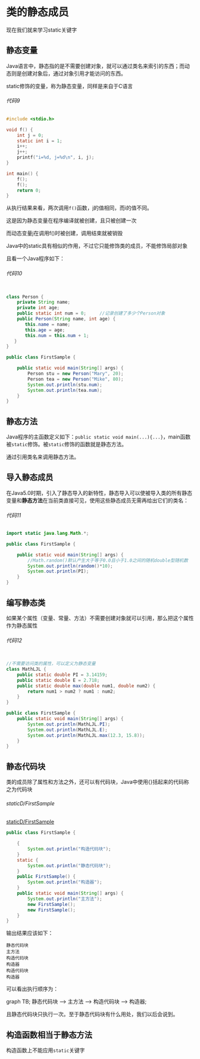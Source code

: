 
# 类的静态成员

现在我们就来学习static关键字

## 静态变量

Java语言中，静态指的是不需要创建对象，就可以通过类名来索引的东西；而动态则是创建对象后，通过对象引用才能访问的东西。

static修饰的变量，称为静态变量，同样是来自于C语言

###### 代码9

```c
#include <stdio.h>

void f() {
    int j = 0;
    static int i = 1;
    i++;
    j++;
    printf("i=%d, j=%d\n", i, j);
}

int main() {
    f();
    f();
    return 0;
}
```

从执行结果来看，两次调用`f()`函数，j的值相同，而i的值不同。

这是因为静态变量在程序编译就被创建，且只被创建一次

而动态变量j在调用f()时被创建，调用结束就被销毁



Java中的static具有相似的作用，不过它只能修饰类的成员，不能修饰局部对象

且看一个Java程序如下：

###### 代码10

```java

class Person {
    private String name;
    private int age;
    public static int num = 0;     //记录创建了多少个Person对象
    public Person(String name, int age) {
       this.name = name;
       this.age = age;
       this.num = this.num + 1;
   }
}

public class FirstSample {

    public static void main(String[] args) {
        Person stu = new Person("Mary", 20);
        Person tea = new Person("Mike", 80);
        System.out.println(stu.num);
        System.out.println(tea.num);
    }
}
```

## 静态方法

Java程序的主函数定义如下：`public static void main(...){...}`，main函数被`static`修饰。被`static`修饰的函数就是静态方法。

通过引用类名来调用静态方法。

## 导入静态成员

在Java5.0时期，引入了静态导入的新特性，静态导入可以使被导入类的所有静态变量和**静态方法**在当前类直接可见，使用这些静态成员无需再给出它们的类名：

###### 代码11

```java
import static java.lang.Math.*;

public class FirstSample {

    public static void main(String[] args) {
        //Math.random()默认产生大于等于0.0且小于1.0之间的随机double型随机数
        System.out.println(random()*10);
        System.out.println(PI);
    }
}
```



## 编写静态类

如果某个属性（变量、常量、方法）不需要创建对象就可以引用，那么把这个属性作为静态属性

###### 代码12

```java

//不需要访问类的属性，可以定义为静态变量
class MathLJL {
    public static double PI = 3.14159;
    public static double E = 2.718;
    public static double max(double num1, double num2) {
        return num1 > num2 ? num1 : num2;
    }
}

public class FirstSample {
    public static void main(String[] args) {
        System.out.println(MathLJL.PI);
        System.out.println(MathLJL.E);
        System.out.println(MathLJL.max(12.3, 15.8));
    }
}
```



## 静态代码块

类的成员除了属性和方法之外，还可以有代码块，Java中使用{}括起来的代码称之为代码块

###### staticD/FirstSample

[staticD/FirstSample](/编程题答案/staticD/FirstSample.java)

```java
public class FirstSample {

    {
        System.out.println("构造代码块");
    }
    static {
        System.out.println("静态代码块");
    }
    public FirstSample() {
        System.out.println("构造器");
    }
    public static void main(String[] args) {
        System.out.println("主方法");
        new FirstSample();
        new FirstSample();
    }
}
```

输出结果应该如下：
``` 
静态代码块
主方法
构造代码块
构造器
构造代码块
构造器
```

可以看出执行顺序为：

<div class="mermaid">
graph TB;
静态代码块 --> 主方法 --> 构造代码块 --> 构造器;
</div>

且静态代码块只执行一次。至于静态代码块有什么用处，我们以后会说到。

## 构造函数相当于静态方法

构造函数上不能应用`static`关键字
